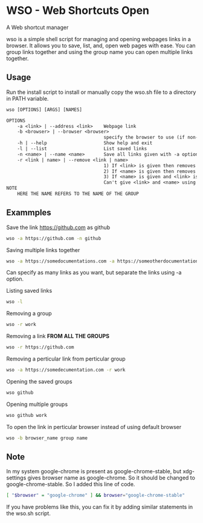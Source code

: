 # WSO - Web Shortcuts Open
A Web shortcut manager

wso is a simple shell script for managing and opening webpages links in a browser. It allows you to save, list, and, open web pages with ease. You can group links together and using the group name you can open multiple links together.

## Usage
Run the install script to install or manually copy the wso.sh file to a directory in PATH variable.
```txt
wso [OPTIONS] [ARGS] [NAMES]

OPTIONS
    -a <link> | --address <link>    Webpage link
    -b <browser> | --browser <browser>
                                    specify the browser to use (if non-specified uses the default one)
    -h | --help                     Show help and exit
    -l | --list                     List saved links
    -n <name> | --name <name>       Save all links given with -a option in <name>. All links should be given before this option
    -r <link | name> | --remove <link | name>
                                    1) If <link> is given then removes the <link> from all the names.
                                    2) If <name> is given then removes the <name>
                                    3) If <name> is given and <link> is given using -a(need to give before -r) then removes all the links given in  <link> from <name>
                                    Can't give <link> and <name> using -n option. (It removes <link> from all names and prints error)
NOTE
    HERE THE NAME REFERS TO THE NAME OF THE GROUP
```

## Exammples

Save the link https://github.com as github
```bash
wso -a https://github.com -n github
```

Saving multiple links together
```bash
wso -a https://somedocumentations.com -a https://someotherdocumentations.com -n work
```
Can specify as many links as you want, but separate the links using -a option.

Listing saved links
```bash
wso -l
```
Removing a group
```bash
wso -r work
```
Removing a link **FROM ALL THE GROUPS**
```bash
wso -r https://github.com
```
Removing a perticular link from perticular group
```bash
wso -a https://somedecumentation.com -r work
```
Opening the saved groups
```bash
wso github
```
Opening multiple groups
```bash
wso github work
```
To open the link in perticular browser instead of using default browser
```bash
wso -b browser_name group name
```

## Note
In my system google-chrome is present as google-chrome-stable,
but xdg-settings gives browser name as google-chrome.
So it should be changed to google-chrome-stable. So I added this line of code.
```bash
[ "$browser" = "google-chrome" ] && browser="google-chrome-stable"
```
If you have problems like this, you can fix it by adding similar statements in the wso.sh script.

